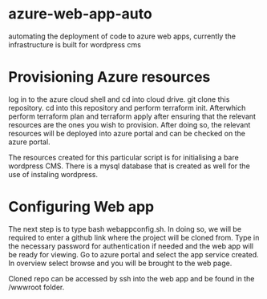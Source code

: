 # azure-web-app-auto
automating the deployment of code to azure web apps, currently the infrastructure is built for wordpress cms

# Provisioning Azure resources
log in to the azure cloud shell and cd into cloud drive. git clone this repository. cd into this repository and perform terraform init. Afterwhich perform terraform plan and terraform apply after ensuring that the relevant resources are the ones you wish to provision. After doing so, the relevant resources will be deployed into azure portal and can be checked on the azure portal.

The resources created for this particular script is for initialising a bare wordpress CMS. There is a mysql database that is created as well for the use of instaling wordpress.

# Configuring Web app 
The next step is to type bash webappconfig.sh. In doing so, we will be required to enter a github link where the project will be cloned from. Type in the necessary password for authentication if needed and the web app will be ready for viewing. Go to azure portal and select the app service created. In overview select browse and you will be brought to the web page. 

Cloned repo can be accessed by ssh into the web app and be found in the /wwwroot folder.
